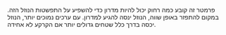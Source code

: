 פרמטר זה קובע כמה רחוק יכול להיות מדרון כדי להשפיע על התפשטות הנוזל הזה. במקום להתפזר באופן שווה, הנוזל ינסה להגיע למדרון. עם ערכים נמוכים יותר, הנוזל יכסה בדרך כלל שטחים גדולים יותר אם הקרקע לא אחידה.